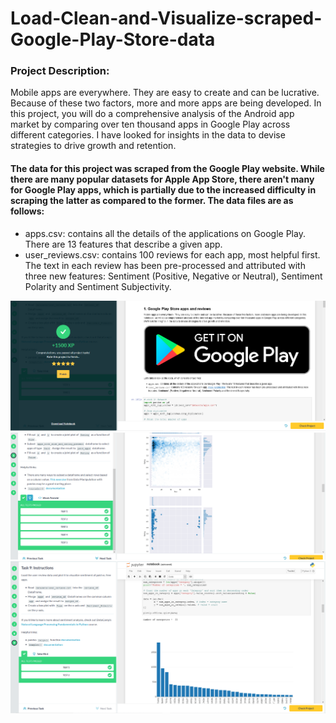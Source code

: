 # Load-Clean-and-Visualize-scraped-Google-Play-Store-data
<h3>Project Description: </h4>
<p>Mobile apps are everywhere. They are easy to create and can be lucrative. Because of these two factors, more and more apps are being developed. In this project, you will do a comprehensive analysis of the Android app market by comparing over ten thousand apps in Google Play across different categories. 
I have looked for insights in the data to devise strategies to drive growth and retention.</p>
<h4>The data for this project was scraped from the Google Play website. While there are many popular datasets for Apple App Store, there aren't many for Google Play apps, which is partially due to the increased difficulty in scraping the latter as compared to the former. The data files are as follows:</h4>
<ul>
  <li>apps.csv: contains all the details of the applications on Google Play. There are 13 features that describe a given app.</li>
  <li>user_reviews.csv: contains 100 reviews for each app, most helpful first. The text in each review has been pre-processed and attributed with three new features: Sentiment (Positive, Negative or Neutral), Sentiment Polarity and Sentiment Subjectivity.</li>
</ul>
<img src="ss1.png" alt="screenshot1">
<img src="ss3.png" alt="screenshot2">
<img src="ss2.png" alt="screenshot3">
      

